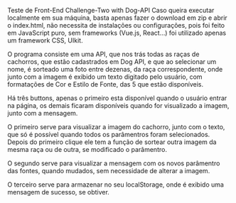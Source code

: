 Teste de Front-End Challenge-Two with Dog-API
Caso queira executar localmente em sua máquina, basta apenas fazer o download em zip e abrir o index.html, não necessita de instalações ou configurações, pois foi feito em JavaScript puro, sem frameworks (Vue.js, React...) foi utilizado apenas um framework CSS, UIkit.

O programa consiste em uma API, que nos trás todas as raças de cachorros, que estão cadastrados em Dog API, e que ao selecionar um nome, é sorteado uma foto entre dezenas, da raça correspondente, onde junto com a imagem é exibido um texto digitado pelo usuário, com formatações de Cor e Estilo de Fonte, das 5 que estão disponíveis.

Há três buttons, apenas o primeiro esta disponível quando o usuário entrar na página, os demais ficaram disponíveis quando for visualizado a imagem, junto com a mensagem.

O primeiro serve para visualizar a imagem do cachorro, junto com o texto, que só é possível quando todos os parâmentros foram selecionados. Depois do primeiro clique ele tem a função de sortear outra imagem da mesma raça ou de outra, se modificado o parâmentro.

O segundo serve para visualizar a mensagem com os novos parâmentro das fontes, quando mudados, sem necessidade de alterar a imagem.

O terceiro serve para armazenar no seu localStorage, onde é exibido uma mensagem de sucesso, se obtiver.
